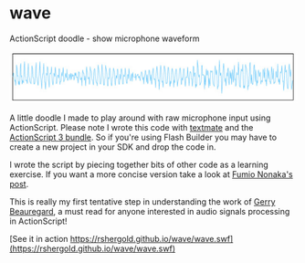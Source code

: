wave
====

ActionScript doodle - show microphone waveform


![Screen Shot](/ScreenShot.jpg "Screen Shot")


A little doodle I made to play around with raw microphone input using ActionScript. 
Please note I wrote this code with [textmate](http://macromates.com) and the 
[ActionScript 3 bundle](http://blog.simongregory.com/10/textmate-actionscript-3-and-flex-bundles/). 
So if you're using Flash Builder you may have to create a new project in your SDK and drop the code in.


I wrote the script by piecing together bits of other code as a learning exercise. If you want a more 
concise version take a look at 
[Fumio Nonaka's post](http://www.adobe.com/devnet/flash/articles/flcs5_features_microphone_event.html).


This is really my first tentative step in understanding the work of 
[Gerry Beauregard](http://gerrybeauregard.wordpress.com/), a must read for anyone interested in audio 
signals processing in ActionScript!

[See it in action https://rshergold.github.io/wave/wave.swf](https://rshergold.github.io/wave/wave.swf)
